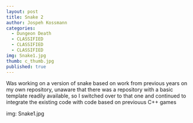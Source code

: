 ```yaml
---
layout: post
title: Snake 2
author: Jospeh Kossmann
categories:
  - Dungeon Death
  - CLASSIFIED
  - CLASSIFIED
  - CLASSIFIED
img: Snake1.jpg
thumb: c_thumb.jpg
published: true
---
```


Was working on a version of snake based on work from previous years on my own repository, unaware that there was a repository with a basic template readily available, so I switched over to that one and continued to integrate the existing code with code based on previouus C++ games

img: Snake1.jpg
